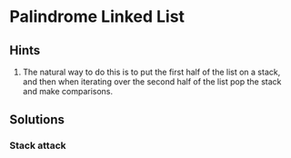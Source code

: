 # Palindrome Linked List

## Hints

1. The natural way to do this is to put the first half of the list on a stack,
   and then when iterating over the second half of the list pop the stack and
   make comparisons.

## Solutions

### Stack attack

```java

```
